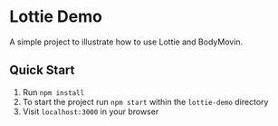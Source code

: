 # Lottie Demo
A simple project to illustrate how to use Lottie and BodyMovin.

## Quick Start
1. Run `npm install`
1. To start the project run `npm start` within the `lottie-demo` directory
1. Visit `localhost:3000` in your browser
